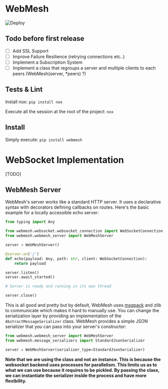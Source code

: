 # WebMesh
![Deploy](https://github.com/binarskugga/webmesh/actions/workflows/python-publish.yml/badge.svg)

## Todo before first release
- [ ] Add SSL Support
- [ ] Improve Failure Resilience (retrying connections etc..)
- [ ] Implement a Subscription System
- [ ] Implement a class that regroups a server and multiple clients to each peers (WebMesh(server, *peers) ?)

## Tests & Lint
Install nox: `pip install nox`

Execute all the session at the root of the project: `nox`

## Install

Simply execute: `pip install webmesh`


# WebSocket Implementation
[TODO]


## WebMesh Server
WebMesh's server works like a standard HTTP server. It uses a declarative syntax with decorators defining callbacks on routes. Here's the basic example for a locally accessible echo server:

```python
from typing import Any

from webmesh.websocket.websocket_connection import WebSocketConnection
from webmesh.webmesh_server import WebMeshServer

server = WebMeshServer()

@server.on('/')
def echo(payload: Any, path: str, client: WebSocketConnection):
    return payload

server.listen()
server.await_started()

# Server is ready and running in its own thread

server.close()
```

This is all good and pretty but by default, WebMesh uses [msgpack](https://github.com/msgpack/msgpack-python) and zlib to communicate which makes it hard to manually use. You can change the serialization layer by providing an implementation of the `AbstractMessageSerializer` class. WebMesh provides a simple JSON serializer that you can pass into your server's constructor:

```python
from webmesh.webmesh_server import WebMeshServer
from webmesh.message_serializers import StandardJsonSerializer

server = WebMeshServer(serializer_type=StandardJsonSerializer)
```

**Note that we are using the class and not an instance. This is because the websocket backend uses processes for parallelism. This limits us as to what we can use because it requires to be pickled. By passing the class, we can instantiate the serializer inside the process and have more flexibility.**
